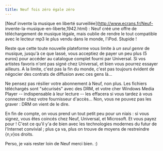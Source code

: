 ```yaml
---
title: Neuf fois zéro égale zéro
---
```


[Neuf invente la musique en liberté surveillée](http://www.ecrans.fr/Neuf-
invente-la-musique-en-liberte,1942.html) : Neuf créé une offre de
téléchargement de musique légale, mais oublie de rendre le tout compatible
avec le lecteur mp3 le plus vendu dans le monde, l'iPod. Stupide !

Reste que cette toute nouvelle plateforme vous limite à _un seul genre_ de
musique, jusqu'à ce que lassé, vous acceptiez de payer un peu plus (5 euros)
pour accéder au catalogue complet fourni par Universal. Si vos artistes
favoris n'ont pas signé chez Universal, et bien vous pourrez essayer ailleurs.
A la limite, c'est pas la fin du monde, c'est pas toujours évident de négocier
des contrats de diffusion avec ces gens là...

Ne pensez pas résilier votre abonnement à Neuf, non plus. Les fichiers
téléchargés sont "sécurisés" avec des DRM, et votre cher Windows Media Player
-- indispensable à leur lecture -- les effacera si vous tardez à vous
connecter chez votre fournisseur d'accès... Non, vous ne pouvez pas les graver
: DRM on vient de le dire.

En fin de compte, on vous prend un tout petit peu pour un niais : si vous
signez, vous êtes coincés chez Neuf, Universal, et Microsoft. Et vous payez
pour ! C'est ce qu'il y'a de bien avec les technologies modernes du futur de
l'Internet convivial ; plus ça va, plus on trouve de moyens de restreindre
{n,v}os droits.

Perso, je vais rester loin de Neuf merci bien. :)

